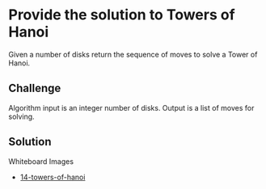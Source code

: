 # Provide the solution to Towers of Hanoi
Given a number of disks return the sequence of moves to solve a Tower of Hanoi.

## Challenge
Algorithm input is an integer number of disks.
Output is a list of moves for solving.

## Solution
Whiteboard Images
- [14-towers-of-hanoi](../../assets/14-towers-of-hanoi.jpg)
